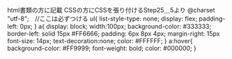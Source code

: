 html書類の方に記載<link rel="stylesheet" href="ここだけ保存したなまえ.css">
CSSの方にCSSを張り付けるStep25＿5より
@charset "utf-8";　//ここは必ずつける
ul{
    list-style-type: none;
    display: flex;
    padding-left: 0px;
 }
 a{
   display: block;
   width:100px;
   background-color: #333333;
   border-left: solid 15px #FF6666;
   padding: 6px 8px 4px;
   margin-right: 15px
   font-size: 14px;
   text-decoration:none;
   color: #FFFFFF;
 }
 a:hover{
   background-color: #FF9999;
   font-weight: bold;
   color: #000000;
 }
